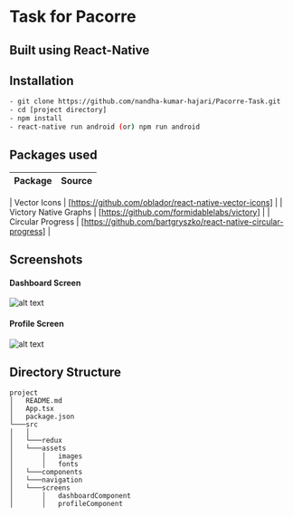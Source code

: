 # Task for Pacorre
## Built using React-Native

## Installation

```sh
- git clone https://github.com/nandha-kumar-hajari/Pacorre-Task.git
- cd [project directory]
- npm install
- react-native run android (or) npm run android
```

## Packages used


| Package | Source |
| ------ | ------ |

| Vector Icons | [https://github.com/oblador/react-native-vector-icons] |
| Victory Native Graphs | [https://github.com/formidablelabs/victory] |
| Circular Progress | [https://github.com/bartgryszko/react-native-circular-progress] |


## Screenshots
#### Dashboard Screen
![alt text](https://i.ibb.co/M65MqTQ/Screenshot-2023-04-03-at-1-56-40-AM.png)

#### Profile Screen
![alt text](https://i.ibb.co/n7XFxd5/Screenshot-2023-04-03-at-1-57-08-AM.png)

## Directory Structure

```
project
│   README.md
│   App.tsx
│   package.json
└───src
│   │  
│   └───redux
│   └───assets
│       │   images
│       │   fonts
│   └───components   
│   └───navigation 
│   └───screens
│       │   dashboardComponent
│       │   profileComponent
```


